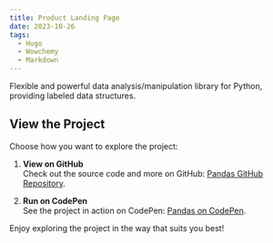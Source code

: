 ```yaml
---
title: Product Landing Page
date: 2023-10-26
tags:
  - Hugo
  - Wowchemy
  - Markdown
---
```


Flexible and powerful data analysis/manipulation library for Python, providing labeled data structures.

## View the Project

Choose how you want to explore the project:

1. **View on GitHub**  
   Check out the source code and more on GitHub: [Pandas GitHub Repository](https://github.com/pandas-dev/pandas).

2. **Run on CodePen**  
   See the project in action on CodePen: [Pandas on CodePen](https://codepen.io/).

Enjoy exploring the project in the way that suits you best!
